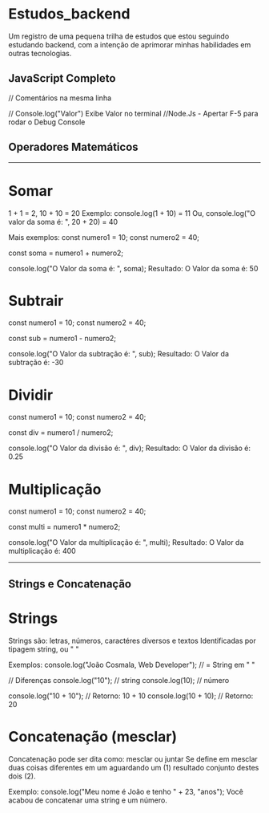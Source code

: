 # Estudos_backend
Um registro de uma pequena trilha de estudos que estou seguindo estudando backend, com a intenção de aprimorar minhas habilidades em outras tecnologias.

## JavaScript Completo
// Comentários na mesma linha

// Console.log("Valor") Exibe Valor no terminal
//Node.Js - Apertar F-5 para rodar o Debug Console

## Operadores Matemáticos
---------------------------------------
# Somar
1 + 1 = 2, 10 + 10 = 20
Exemplo:
console.log(1 + 10) = 11
Ou, console.log("O valor da soma é: ", 20 + 20) = 40

Mais exemplos:
const numero1 = 10;
const numero2 = 40;

const soma = numero1 + numero2;

console.log("O Valor da soma é: ", soma);
Resultado: O Valor da soma é: 50

# Subtrair
const numero1 = 10;
const numero2 = 40;

const sub = numero1 - numero2;

console.log("O Valor da subtração é: ", sub);
Resultado: O Valor da subtração é: -30

# Dividir
const numero1 = 10;
const numero2 = 40;

const div = numero1 / numero2;

console.log("O Valor da divisão é: ", div);
Resultado: O Valor da divisão é: 0.25

# Multiplicação
const numero1 = 10;
const numero2 = 40;

const multi = numero1 * numero2;

console.log("O Valor da multiplicação é: ", multi);
Resultado: O Valor da multiplicação é: 400

---------------------------------------

## Strings e Concatenação

# Strings
Strings são: letras, números, caractéres diversos e textos
Identificadas por tipagem string, ou " "

Exemplos:
console.log("João Cosmala, Web Developer"); // = String em " "

// Diferenças
console.log("10"); // string
console.log(10); // número

console.log("10 + 10"); // Retorno: 10 + 10
console.log(10 + 10); // Retorno: 20

# Concatenação (mesclar)
Concatenação pode ser dita como: mesclar ou juntar
Se define em mesclar duas coisas diferentes em um aguardando um (1) resultado conjunto destes dois (2).

Exemplo:
console.log("Meu nome é João e tenho " + 23, "anos");
Você acabou de concatenar uma string e um número.
